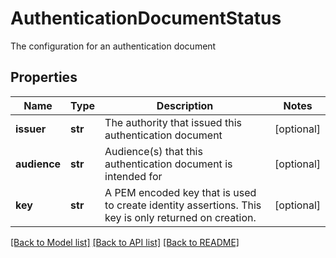 # AuthenticationDocumentStatus

The configuration for an authentication document
## Properties
Name | Type | Description | Notes
------------ | ------------- | ------------- | -------------
**issuer** | **str** | The authority that issued this authentication document | [optional] 
**audience** | **str** | Audience(s) that this authentication document is intended for | [optional] 
**key** | **str** | A PEM encoded key that is used to create identity assertions. This key is only returned on creation. | [optional] 

[[Back to Model list]](../README.md#documentation-for-models) [[Back to API list]](../README.md#documentation-for-api-endpoints) [[Back to README]](../README.md)


